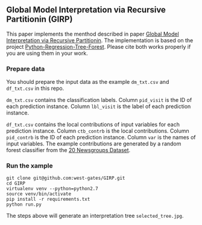 ## Global Model Interpretation via Recursive Partitionin (GIRP)
This paper implements the menthod described in paper [Global Model Interpretation via Recursive Partitionin](https://arxiv.org/abs/1802.04253). The implementation is based on the project [Python-Regression-Tree-Forest](https://github.com/chandarb/Python-Regression-Tree-Forest). Please cite both works properly if you are using them in your work.

### Prepare data
You should prepare the input data as the example `dm_txt.csv` and `df_txt.csv` in this repo. 

`dm_txt.csv` contains the classification labels. Column `pid_visit` is the ID of each prediction instance. Column `lbl_visit` is the label of each prediction instance.

`df_txt.csv` contains the local contributions of input variables for each prediction instance. Column `ctb_contrb` is the local contributions. Column `pid_contrb` is the ID of each prediction instance. Column `var` is the names of input variables. The example contributions are generated by a random forest classifier from the [20 Newsgroups Dataset](http://qwone.com/~jason/20Newsgroups/).

### Run the xample
```
git clone git@github.com:west-gates/GIRP.git
cd GIRP
virtualenv venv --python=python2.7
source venv/bin/activate
pip install -r requirements.txt
python run.py
```
The steps above will generate an interpretation tree `selected_tree.jpg`.
